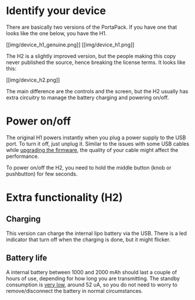 # Identify your device

There are basically two versions of the PortaPack. If you have one that looks like the one below, you have the H1.

[[img/device_h1_genuine.png]] [[img/device_h1.png]]

The H2 is a slightly improved version, but the people making this copy never published the source, hence breaking the license terms. It looks like this:

[[img/device_h2.png]]

The main difference are the controls and the screen, but the H2 usually has extra circuitry to manage the battery charging and powering on/off.

# Power on/off
The original H1 powers instantly when you plug a power supply to the USB port. To turn it off, just unplug it. Similar to the issues with some USB cables while [upgrading the firmware](Update-firmware), the quality of your cable might affect the performance. 

To power on/off the H2, you need to hold the middle button (knob or pushbutton) for few seconds. 

# Extra functionality (H2)
## Charging
This version can charge the internal lipo battery via the USB. There is a led indicator that turn off when the charging is done, but it might flicker. 

## Battery life
A internal battery between 1000 and 2000 mAh should last a couple of hours of use, depending for how long you are transmitting. The standby consumption is [very low](https://github.com/eried/Research/blob/master/HackRF/PortaPack/h2_standby_consumption.jpg), around 52 uA, so you do not need to worry to remove/disconnect the battery in normal circumstances.
